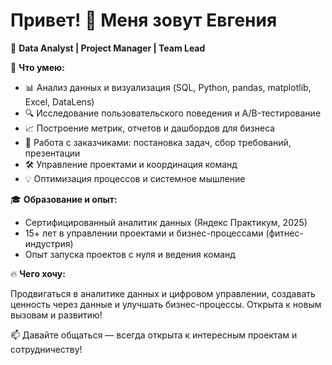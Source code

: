 # Привет! 👋 Меня зовут Евгения

🚀 **Data Analyst | Project Manager | Team Lead**

🎯 **Что умею:**

- 📊 Анализ данных и визуализация (SQL, Python, pandas, matplotlib, Excel, DataLens)  
- 🔍 Исследование пользовательского поведения и A/B-тестирование  
- 📈 Построение метрик, отчетов и дашбордов для бизнеса  
- 🤝 Работа с заказчиками: постановка задач, сбор требований, презентации  
- 🛠 Управление проектами и координация команд  
- 💡 Оптимизация процессов и системное мышление  

🎓 **Образование и опыт:**

- Сертифицированный аналитик данных (Яндекс Практикум, 2025)  
- 15+ лет в управлении проектами и бизнес-процессами (фитнес-индустрия)  
- Опыт запуска проектов с нуля и ведения команд  

🔥 **Чего хочу:**

Продвигаться в аналитике данных и цифровом управлении, создавать ценность через данные и улучшать бизнес-процессы. Открыта к новым вызовам и развитию!

📫 Давайте общаться — всегда открыта к интересным проектам и сотрудничеству!
